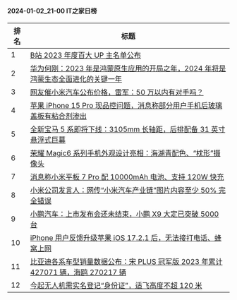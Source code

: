 #### 2024-01-02_21-00  IT之家日榜

| 排名 | 标题|
| --- | ---|
| 1 | [B站 2023 年度百大 UP 主名单公布](https://www.ithome.com/0/742/881.htm) |
| 2 | [华为何刚：2023 年是鸿蒙原生应用的开局之年，2024 年将是鸿蒙生态全面进化的关键一年](https://www.ithome.com/0/742/819.htm) |
| 3 | [网友催小米汽车公布价格，雷军：50 万以内有对手吗？](https://www.ithome.com/0/742/943.htm) |
| 4 | [苹果 iPhone 15 Pro 现品控问题，消息称部分用户手机后玻璃盖板有粘合剂渗出](https://www.ithome.com/0/742/835.htm) |
| 5 | [全新宝马 5 系即将下线：3105mm 长轴距，后排配备 31 英寸悬浮式巨幕](https://www.ithome.com/0/742/814.htm) |
| 6 | [荣耀 Magic6 系列手机外观设计亮相：海湖青配色、“枕形”摄像头](https://www.ithome.com/0/742/854.htm) |
| 7 | [消息称小米平板 7 Pro 配 10000mAh 电池、支持 120W 快充](https://www.ithome.com/0/742/847.htm) |
| 8 | [小米公司发言人：网传“小米汽车产业链”图片内容至少 50% 完全错误](https://www.ithome.com/0/742/931.htm) |
| 9 | [小鹏汽车：上市发布会还未结束，小鹏 X9 大定已突破 5000 台](https://www.ithome.com/0/742/816.htm) |
| 10 | [iPhone 用户反馈升级苹果 iOS 17.2.1 后，无法接打电话、蜂窝上网](https://www.ithome.com/0/742/839.htm) |
| 11 | [比亚迪各系车型销量数据公布：宋 PLUS 冠军版 2023 年累计 427071 辆，海鸥 270217 辆](https://www.ithome.com/0/742/888.htm) |
| 12 | [今起无人机需实名登记“身份证”，适飞高度不超 120 米](https://www.ithome.com/0/742/924.htm) |
